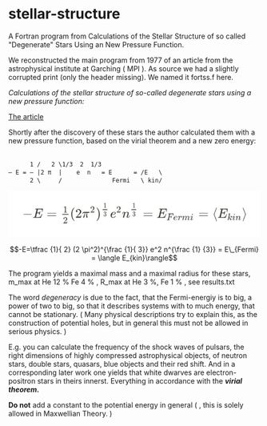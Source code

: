 # stellar-structure
A Fortran program from Calculations of the Stellar Structure of so called "Degenerate" Stars Using an New Pressure Function.

We reconstructed the main program from 1977 of an article from the astrophysical institute at Garching ( MPI ). As source we had a slightly corrupted print (only the header missing). We named it fortss.f here.

*Calculations of the stellar structure of so-called degenerate stars using a new pressure function:*

[The article](https://pure.mpg.de/pubman/faces/ViewItemOverviewPage.jsp?itemId=item_2227006)

Shortly after the discovery of these stars the author calculated them with a new pressure function, based on the virial theorem and a new zero energy:

```

      1 /   2 \1/3  2  1/3
– E = — |2 π  |    e  n   = E      = /E   \
      2 \     /              Fermi   \ kin/

```

![](Screenshot_2021-04-28-13-32-31-497~2.jpeg)

$$-E=\tfrac {1}{ 2} (2 \pi^2)^{\frac {1}{ 3}} e^2 n^{\frac {1} {3}} = E\_{Fermi} = \langle E_{kin}\rangle$$

The program yields a maximal mass and a maximal radius for these stars, m_max at He 12 % Fe 4 % , R_max at He 3 %, Fe 1 % , see results.txt

The word *degeneracy* is due to the fact, that the Fermi-energiy is to big, a power of two to big, so that it describes systems with to much energy, that cannot be stationary. ( Many physical descriptions try to explain this, as the construction of potential holes, but in general this must not be allowed in serious physics.  )  

E.g. you can calculate the frequency of the shock waves of pulsars, the right dimensions of highly compressed astrophysical objects, of neutron stars, double stars, quasars, blue objects and their red shift. And in a corresponding later work one yields that white dwarves are electron-positron stars in theirs innerst. Everything in accordance with the ***virial theorem.***

**Do not** add a constant to the potential energy in general ( , this is solely allowed in Maxwellian Theory. )
